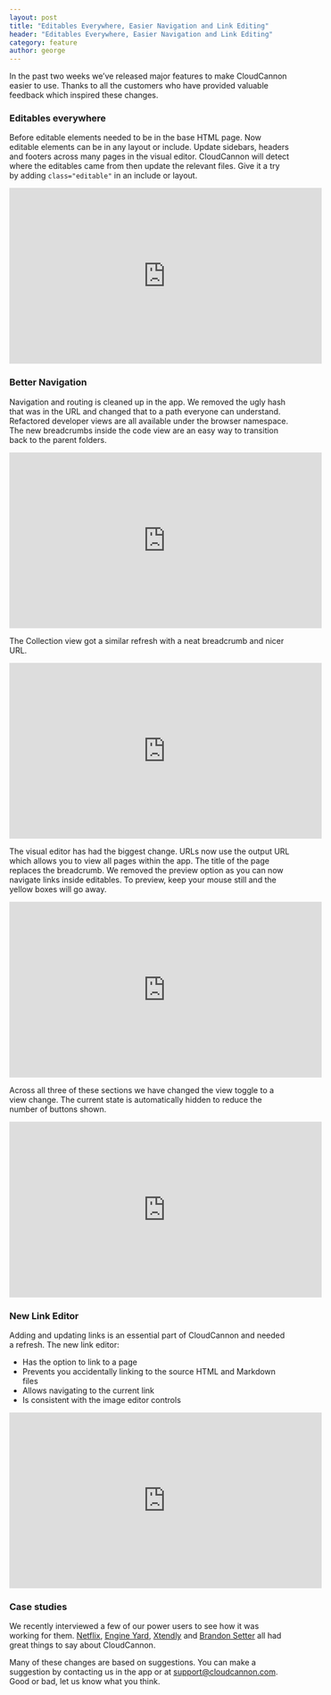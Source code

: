 ```yaml
---
layout: post
title: "Editables Everywhere, Easier Navigation and Link Editing"
header: "Editables Everywhere, Easier Navigation and Link Editing"
category: feature
author: george
---
```




In the past two weeks we’ve released major features to make CloudCannon easier to use. Thanks to all the customers who have provided valuable feedback which inspired these changes.

### Editables everywhere

Before editable elements needed to be in the base HTML page. Now editable elements can be in any layout or include. Update sidebars, headers and footers across many pages in the visual editor. CloudCannon will detect where the editables came from then update the relevant files. Give it a try by adding `class="editable"` in an include or layout.

<iframe width="560" height="315" src="https://www.youtube.com/embed/e2kEYFwE5B4" class="screenshot" frameborder="0" allowfullscreen></iframe>

### Better Navigation

Navigation and routing is cleaned up in the app. We removed the ugly hash that was in the URL and changed that to a path everyone can understand. Refactored developer views are all available under the browser namespace. The new breadcrumbs inside the code view are an easy way to transition back to the parent folders.

<iframe width="560" height="315" src="https://www.youtube.com/embed/FgQoQvXOAJc" class="screenshot" frameborder="0" allowfullscreen></iframe>

The Collection view got a similar refresh with a neat breadcrumb and nicer URL.

<iframe width="560" height="315" src="https://www.youtube.com/embed/d-7RGLccpeo" class="screenshot" frameborder="0" allowfullscreen></iframe>

The visual editor has had the biggest change. URLs now use the output URL which allows you to view all pages within the app. The title of the page replaces the breadcrumb. We removed the preview option as you can now navigate links inside editables. To preview, keep your mouse still and the yellow boxes will go away.

<iframe width="560" height="315" src="https://www.youtube.com/embed/0IorGmJ9Sb0" class="screenshot" frameborder="0" allowfullscreen></iframe>

Across all three of these sections we have changed the view toggle to a view change. The current state is automatically hidden to reduce the number of buttons shown.

<iframe width="560" height="315" src="https://www.youtube.com/embed/uGLjjaOx5Uc" class="screenshot" frameborder="0" allowfullscreen></iframe>

### New Link Editor

Adding and updating links is an essential part of CloudCannon and needed a refresh. The new link editor:

* Has the option to link to a page
* Prevents you accidentally linking to the source HTML and Markdown files
* Allows navigating to the current link
* Is consistent with the image editor controls

<iframe width="560" height="315" src="https://www.youtube.com/embed/jl7D0QylS1E" class="screenshot" frameborder="0" allowfullscreen></iframe>

### Case studies

We recently interviewed a few of our power users to see how it was working for them. [Netflix](/customers/netflix/), [Engine Yard](/customers/engine-yard/), [Xtendly](/customers/xtendly/) and [Brandon Setter](/customers/brandon-setter/) all had great things to say about CloudCannon.

Many of these changes are based on suggestions. You can make a suggestion by contacting us in the app or at [support@cloudcannon.com](mailto:support@cloudcannon.com). Good or bad, let us know what you think.
